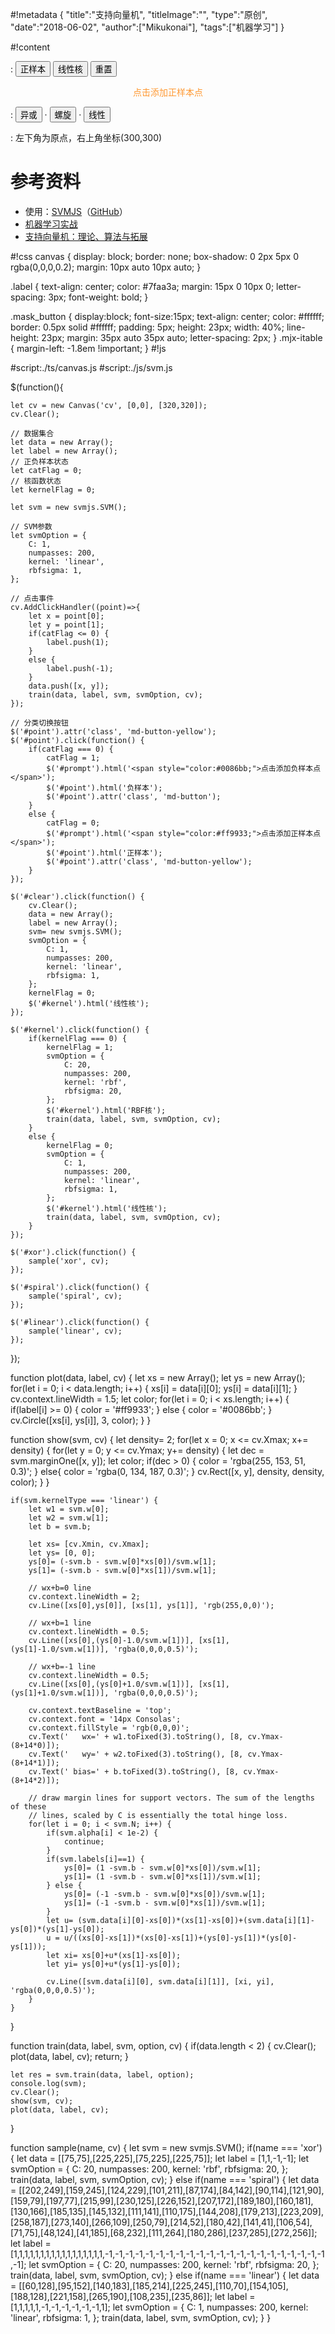 #!metadata
{
    "title":"支持向量机",
    "titleImage":"",
    "type":"原创",
    "date":"2018-06-02",
    "author":["Mikukonai"],
    "tags":["机器学习"]
}

#!content

: <button id="point" class="md-button-yellow">正样本</button> <button id="kernel" class="md-button">线性核</button> <button id="clear" class="md-button">重置</button>

<div id="prompt" style="padding:0 auto 0 auto;text-align: center;"><span style="color:#ff9933;">点击添加正样本点</span></div>

<canvas id="cv" style="width:320px;height:320px;" width="320" height="320"></canvas>

: <button class="md-button" id="xor">异或</button> · <button class="md-button" id="spiral">螺旋</button> · <button class="md-button" id="linear">线性</button>


: 左下角为原点，右上角坐标(300,300)

# 参考资料

+ 使用：[SVMJS](https://cs.stanford.edu/people/karpathy/svmjs/demo/)（[GitHub](https://github.com/karpathy/svmjs/)）
+ [机器学习实战](https://book.douban.com/subject/24703171/)
+ [支持向量机：理论、算法与拓展](https://book.douban.com/subject/3927560/)


#!css
canvas {
    display: block;
    border: none;
    box-shadow: 0 2px 5px 0 rgba(0,0,0,0.2);
    margin: 10px auto 10px auto;
}

.label {
    text-align: center;
    color: #7faa3a;
    margin: 15px 0 10px 0;
    letter-spacing: 3px;
    font-weight: bold;
}

.mask_button {
    display:block;
    font-size:15px;
    text-align: center;
    color: #ffffff;
    border: 0.5px solid #ffffff;
    padding: 5px;
    height: 23px;
    width: 40%;
    line-height: 23px;
    margin: 35px auto 35px auto;
    letter-spacing: 2px;
}
.mjx-itable {
    margin-left: -1.8em !important;
}
#!js

#script:./ts/canvas.js
#script:./js/svm.js

$(function(){

    let cv = new Canvas('cv', [0,0], [320,320]);
    cv.Clear();

    // 数据集合
    let data = new Array();
    let label = new Array();
    // 正负样本状态
    let catFlag = 0;
    // 核函数状态
    let kernelFlag = 0;

    let svm = new svmjs.SVM();

    // SVM参数
    let svmOption = {
        C: 1,
        numpasses: 200,
        kernel: 'linear',
        rbfsigma: 1,
    };

    // 点击事件
    cv.AddClickHandler((point)=>{
        let x = point[0];
        let y = point[1];
        if(catFlag <= 0) {
            label.push(1);
        }
        else {
            label.push(-1);
        }
        data.push([x, y]);
        train(data, label, svm, svmOption, cv);
    });

    // 分类切换按钮
    $('#point').attr('class', 'md-button-yellow');
    $('#point').click(function() {
        if(catFlag === 0) {
            catFlag = 1;
            $('#prompt').html('<span style="color:#0086bb;">点击添加负样本点</span>');
            $('#point').html('负样本');
            $('#point').attr('class', 'md-button');
        }
        else {
            catFlag = 0;
            $('#prompt').html('<span style="color:#ff9933;">点击添加正样本点</span>');
            $('#point').html('正样本');
            $('#point').attr('class', 'md-button-yellow');
        }
    });

    $('#clear').click(function() {
        cv.Clear();
        data = new Array();
        label = new Array();
        svm= new svmjs.SVM();
        svmOption = {
            C: 1,
            numpasses: 200,
            kernel: 'linear',
            rbfsigma: 1,
        };
        kernelFlag = 0;
        $('#kernel').html('线性核');
    });

    $('#kernel').click(function() {
        if(kernelFlag === 0) {
            kernelFlag = 1;
            svmOption = {
                C: 20,
                numpasses: 200,
                kernel: 'rbf',
                rbfsigma: 20,
            };
            $('#kernel').html('RBF核');
            train(data, label, svm, svmOption, cv);
        }
        else {
            kernelFlag = 0;
            svmOption = {
                C: 1,
                numpasses: 200,
                kernel: 'linear',
                rbfsigma: 1,
            };
            $('#kernel').html('线性核');
            train(data, label, svm, svmOption, cv);
        }
    });

    $('#xor').click(function() {
        sample('xor', cv);
    });

    $('#spiral').click(function() {
        sample('spiral', cv);
    });

    $('#linear').click(function() {
        sample('linear', cv);
    });
});

function plot(data, label, cv) {
    let xs = new Array();
    let ys = new Array();
    for(let i = 0; i < data.length; i++) {
        xs[i] = data[i][0];
        ys[i] = data[i][1];
    }
    cv.context.lineWidth = 1.5;
    let color;
    for(let i = 0; i < xs.length; i++) {
        if(label[i] >= 0) {
            color = '#ff9933';
        }
        else {
            color = '#0086bb';
        }
        cv.Circle([xs[i], ys[i]], 3, color);
    }
}

function show(svm, cv) {
    let density= 2;
    for(let x = 0; x <= cv.Xmax; x+= density) {
        for(let y = 0; y <= cv.Ymax; y+= density) {
            let dec = svm.marginOne([x, y]);
            let color;
            if(dec > 0) {
                color = 'rgba(255, 153, 51, 0.3)';
            }
            else{
                color = 'rgba(0, 134, 187, 0.3)';
            }
            cv.Rect([x, y], density, density, color);
        }
    }

    if(svm.kernelType === 'linear') {
        let w1 = svm.w[0];
        let w2 = svm.w[1];
        let b = svm.b;

        let xs= [cv.Xmin, cv.Xmax];
        let ys= [0, 0];
        ys[0]= (-svm.b - svm.w[0]*xs[0])/svm.w[1];
        ys[1]= (-svm.b - svm.w[0]*xs[1])/svm.w[1];

        // wx+b=0 line
        cv.context.lineWidth = 2;
        cv.Line([xs[0],ys[0]], [xs[1], ys[1]], 'rgb(255,0,0)');

        // wx+b=1 line
        cv.context.lineWidth = 0.5;
        cv.Line([xs[0],(ys[0]-1.0/svm.w[1])], [xs[1], (ys[1]-1.0/svm.w[1])], 'rgba(0,0,0,0.5)');

        // wx+b=-1 line
        cv.context.lineWidth = 0.5;
        cv.Line([xs[0],(ys[0]+1.0/svm.w[1])], [xs[1], (ys[1]+1.0/svm.w[1])], 'rgba(0,0,0,0.5)');

        cv.context.textBaseline = 'top';
        cv.context.font = '14px Consolas';
        cv.context.fillStyle = 'rgb(0,0,0)';
        cv.Text('   wx=' + w1.toFixed(3).toString(), [8, cv.Ymax-(8+14*0)]);
        cv.Text('   wy=' + w2.toFixed(3).toString(), [8, cv.Ymax-(8+14*1)]);
        cv.Text(' bias=' + b.toFixed(3).toString(), [8, cv.Ymax-(8+14*2)]);

        // draw margin lines for support vectors. The sum of the lengths of these
        // lines, scaled by C is essentially the total hinge loss.
        for(let i = 0; i < svm.N; i++) {
            if(svm.alpha[i] < 1e-2) {
                continue;
            }
            if(svm.labels[i]==1) {
                ys[0]= (1 -svm.b - svm.w[0]*xs[0])/svm.w[1];
                ys[1]= (1 -svm.b - svm.w[0]*xs[1])/svm.w[1];
            } else {
                ys[0]= (-1 -svm.b - svm.w[0]*xs[0])/svm.w[1];
                ys[1]= (-1 -svm.b - svm.w[0]*xs[1])/svm.w[1];
            }
            let u= (svm.data[i][0]-xs[0])*(xs[1]-xs[0])+(svm.data[i][1]-ys[0])*(ys[1]-ys[0]);
            u = u/((xs[0]-xs[1])*(xs[0]-xs[1])+(ys[0]-ys[1])*(ys[0]-ys[1]));
            let xi= xs[0]+u*(xs[1]-xs[0]);
            let yi= ys[0]+u*(ys[1]-ys[0]);

            cv.Line([svm.data[i][0], svm.data[i][1]], [xi, yi], 'rgba(0,0,0,0.5)');
        }
    }

}

function train(data, label, svm, option, cv) {
    if(data.length < 2) {
        cv.Clear();
        plot(data, label, cv);
        return;
    }

    let res = svm.train(data, label, option);
    console.log(svm);
    cv.Clear();
    show(svm, cv);
    plot(data, label, cv);
}

function sample(name, cv) {
    let svm = new svmjs.SVM();
    if(name === 'xor') {
        let data = [[75,75],[225,225],[75,225],[225,75]];
        let label = [1,1,-1,-1];
        let svmOption = {
            C: 20,
            numpasses: 200,
            kernel: 'rbf',
            rbfsigma: 20,
        };
        train(data, label, svm, svmOption, cv);
    }
    else if(name === 'spiral') {
        let data = [[202,249],[159,245],[124,229],[101,211],[87,174],[84,142],[90,114],[121,90],[159,79],[197,77],[215,99],[230,125],[226,152],[207,172],[189,180],[160,181],[130,166],[185,135],[145,132],[111,141],[110,175],[144,208],[179,213],[223,209],[258,187],[273,140],[266,109],[250,79],[214,52],[180,42],[141,41],[106,54],[71,75],[48,124],[41,185],[68,232],[111,264],[180,286],[237,285],[272,256]];
        let label = [1,1,1,1,1,1,1,1,1,1,1,1,1,1,1,1,1,-1,-1,-1,-1,-1,-1,-1,-1,-1,-1,-1,-1,-1,-1,-1,-1,-1,-1,-1,-1,-1,-1,-1];
        let svmOption = {
            C: 20,
            numpasses: 200,
            kernel: 'rbf',
            rbfsigma: 20,
        };
        train(data, label, svm, svmOption, cv);
    }
    else if(name === 'linear') {
        let data = [[60,128],[95,152],[140,183],[185,214],[225,245],[110,70],[154,105],[188,128],[221,158],[265,190],[108,235],[235,86]];
        let label = [1,1,1,1,1,-1,-1,-1,-1,-1,-1,1];
        let svmOption = {
            C: 1,
            numpasses: 200,
            kernel: 'linear',
            rbfsigma: 1,
        };
        train(data, label, svm, svmOption, cv);
    }
}
